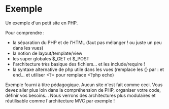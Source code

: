 # Exemple

Un exemple d'un petit site en PHP.

Pour comprendre :

- la séparation du PHP et de l'HTML (faut pas mélanger ! ou juste un peu dans les vues)
- la notion de layout/template/view
- les super globales $_GET et $_POST
- l'architecture très basique des fichiers... et les include/require !
- la syntaxe alternative de php utile dans les vues (remplace les {} par : et end... et utiliser <?= pour remplace <?php echo)

Exemple fourni à titre pédagogique.
Aucun site n'est fait comme ceci. Vous devez aller plus loin dans la compréhension de PHP, organiser votre code, définir vos besoins... 
Nous verrons des architectures plus modulaires et réutilisable comme l'architecture MVC par exemple !